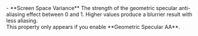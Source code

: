 <tr>
<td>- **Screen Space Variance**</td>
<td>The strength of the geometric specular anti-aliasing effect between 0 and 1. Higher values produce a blurrier result with less aliasing.<br />This property only appears if you enable **Geometric Specular AA**.</td>
</tr>